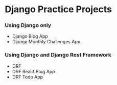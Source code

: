 # Django Practice Projects

### Using Django only
- Django Blog App
- Django Monthly Challenges App

### Using Django and Django Rest Framework
- DRF
- DRF React Blog App
- DRF Todo App